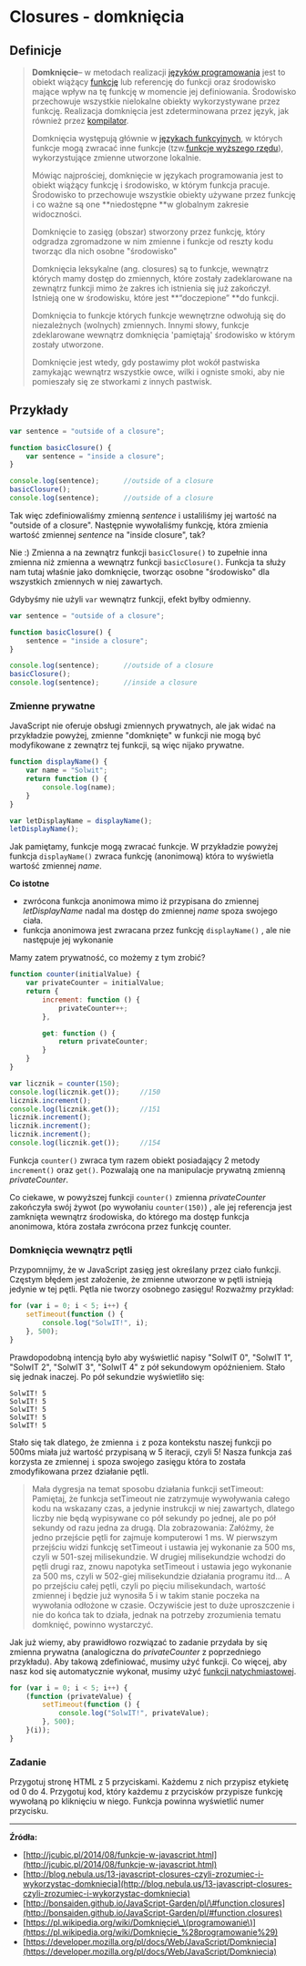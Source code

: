 # Closures - domknięcia

## Definicje

> **Domknięcie**– w metodach realizacji [języków programowania](https://pl.wikipedia.org/wiki/Język_programowania) jest to obiekt wiążący [funkcję](https://pl.wikipedia.org/wiki/Funkcja) lub referencję do funkcji oraz środowisko mające wpływ na tę funkcję w momencie jej definiowania. Środowisko przechowuje wszystkie nielokalne obiekty wykorzystywane przez funkcję. Realizacja domknięcia jest zdeterminowana przez język, jak również przez [kompilator](https://pl.wikipedia.org/wiki/Kompilator).
>
> Domknięcia występują głównie w [językach funkcyjnych](https://pl.wikipedia.org/wiki/Język_funkcyjny), w których funkcje mogą zwracać inne funkcje \(tzw.[funkcje wyższego rzędu](https://pl.wikipedia.org/wiki/Funkcja_wyższego_rzędu)\), wykorzystujące zmienne utworzone lokalnie.
>
> Mówiąc najprościej, domknięcie w językach programowania jest to obiekt wiążący funkcję i środowisko, w którym funkcja pracuje. Środowisko to przechowuje wszystkie obiekty używane przez funkcję i co ważne są one **niedostępne **w globalnym zakresie widoczności.
>
> Domknięcie to zasięg \(obszar\) stworzony przez funkcję, który odgradza zgromadzone w nim zmienne i funkcje od reszty kodu tworząc dla nich osobne "środowisko"
>
> Domknięcia leksykalne \(ang. closures\) są to funkcje, wewnątrz których mamy dostęp do zmiennych, które zostały zadeklarowane na zewnątrz funkcji mimo że zakres ich istnienia się już zakończył. Istnieją one w środowisku, które jest **“doczepione” **do funkcji.
>
> Domknięcia to funkcje których funkcje wewnętrzne odwołują się do niezależnych \(wolnych\) zmiennych. Innymi słowy, funkcje zdeklarowane wewnątrz domknięcia 'pamiętają' środowisko w którym zostały utworzone.
>
> Domknięcie jest wtedy, gdy postawimy płot wokół pastwiska zamykając wewnątrz wszystkie owce, wilki i ogniste smoki, aby nie pomieszały się ze stworkami z innych pastwisk.

## Przykłady

```js
var sentence = "outside of a closure";

function basicClosure() {
    var sentence = "inside a closure";
}

console.log(sentence);      //outside of a closure
basicClosure();
console.log(sentence);      //outside of a closure
```

Tak więc zdefiniowaliśmy zmienną _sentence_ i ustaliliśmy jej wartość na "outside of a closure". Następnie wywołaliśmy funkcję, która zmienia wartość zmiennej _sentence_ na "inside closure", tak?

Nie :\) Zmienna a na zewnątrz funkcji `basicClosure()` to zupełnie inna zmienna niż zmienna a wewnątrz funkcji `basicClosure()`. Funkcja ta służy nam tutaj właśnie jako domknięcie, tworząc osobne "środowisko" dla wszystkich zmiennych w niej zawartych.

Gdybyśmy nie użyli `var` wewnątrz funkcji, efekt byłby odmienny.

```js
var sentence = "outside of a closure";

function basicClosure() {
    sentence = "inside a closure";
}

console.log(sentence);      //outside of a closure
basicClosure();
console.log(sentence);      //inside a closure
```

### Zmienne prywatne

JavaScript nie oferuje obsługi zmiennych prywatnych, ale jak widać na przykładzie powyżej, zmienne "domknięte" w funkcji nie mogą być modyfikowane z zewnątrz tej funkcji, są więc nijako prywatne.

```js
function displayName() {
    var name = "Solwit";
    return function () {
        console.log(name);
    }
}

var letDisplayName = displayName();
letDisplayName();
```

Jak pamiętamy, funkcje mogą zwracać funkcje. W przykładzie powyżej funkcja `displayName()` zwraca funkcję  \(anonimową\) która to wyświetla wartość zmiennej _name_.

**Co istotne**

* zwrócona funkcja anonimowa mimo iż przypisana do zmiennej _letDisplayName_ nadal ma dostęp do zmiennej _name_ spoza swojego ciała.
* funkcja anonimowa jest zwracana przez funkcję `displayName()` , ale nie następuje jej wykonanie

Mamy zatem prywatność, co możemy z tym zrobić?

```js
function counter(initialValue) {
    var privateCounter = initialValue;
    return {
        increment: function () {
            privateCounter++;
        },

        get: function () {
            return privateCounter;
        }
    }
}

var licznik = counter(150);
console.log(licznik.get());     //150
licznik.increment();
console.log(licznik.get());     //151
licznik.increment();
licznik.increment();
licznik.increment();
console.log(licznik.get());     //154
```

Funkcja `counter()` zwraca tym razem obiekt posiadający 2 metody  `increment()` oraz `get()`. Pozwalają one na manipulacje prywatną zmienną  _privateCounter_.

Co ciekawe, w powyższej funkcji `counter()` zmienna _privateCounter_ zakończyła swój żywot \(po wywołaniu `counter(150)`\) , ale jej referencja jest zamknięta wewnątrz środowiska, do którego ma dostęp funkcja anonimowa, która została zwrócona przez funkcję counter.

### Domknięcia wewnątrz pętli

Przypomnijmy, że w JavaScript zasięg jest określany przez ciało funkcji.  Częstym błędem jest założenie, że zmienne utworzone w pętli istnieją jedynie w tej pętli.  Pętla nie tworzy osobnego zasięgu!  Rozważmy przykład:

```js
for (var i = 0; i < 5; i++) {
    setTimeout(function () {
        console.log("SolwIT!", i);
    }, 500);
}
```

Prawdopodobną  intencją  było aby wyświetlić napisy "SolwIT 0", "SolwIT 1", "SolwIT 2", "SolwIT 3", "SolwIT 4" z  pół sekundowym opóźnieniem.   Stało się jednak inaczej.  Po pół sekundzie wyświetliło się:

```
SolwIT! 5
SolwIT! 5
SolwIT! 5
SolwIT! 5
SolwIT! 5
```

Stało się tak dlatego, że zmienna `i` z poza kontekstu naszej funkcji  po  500ms miała już wartość przypisaną w 5 iteracji, czyli 5!  Nasza funkcja zaś korzysta ze zmiennej `i`  spoza swojego zasięgu która to została zmodyfikowana przez działanie pętli.

> Mała dygresja na temat sposobu działania funkcji setTimeout: Pamiętaj, że funkcja setTimeout nie zatrzymuje wywoływania całego kodu na wskazany czas, a jedynie instrukcji w niej zawartych, dlatego liczby nie będą wypisywane co pół sekundy po jednej, ale po pół sekundy od razu jedna za drugą. Dla zobrazowania: Załóżmy, że jedno przejście pętli for zajmuje komputerowi 1 ms. W pierwszym przejściu widzi funkcję setTimeout i ustawia jej wykonanie za 500 ms, czyli w 501-szej milisekundzie. W drugiej milisekundzie wchodzi do pętli drugi raz, znowu napotyka setTimeout i ustawia jego wykonanie za 500 ms, czyli w 502-giej milisekundzie działania programu itd... A po przejściu całej pętli, czyli po pięciu milisekundach, wartość zmiennej i będzie już wynosiła 5 i w takim stanie poczeka na wywołania odłożone w czasie. Oczywiście jest to duże uproszczenie i nie do końca tak to działa, jednak na potrzeby zrozumienia tematu domknięć, powinno wystarczyć.

Jak już wiemy, aby prawidłowo rozwiązać to zadanie przydała by się zmienna prywatna \(analogiczna do _privateCounter_ z  poprzedniego przykładu\). Aby takową zdefiniować, musimy użyć funkcji.  Co więcej, aby nasz kod się automatycznie wykonał, musimy użyć  [funkcji natychmiastowej](/immediately-invoked-function-expression-iife.md).

```js
for (var i = 0; i < 5; i++) {
    (function (privateValue) {
        setTimeout(function () {
            console.log("SolwIT!", privateValue);
        }, 500);
    }(i));
}
```

### Zadanie

Przygotuj stronę HTML z 5 przyciskami. Każdemu z nich przypisz etykietę  od 0 do 4.  Przygotuj kod, który każdemu z przycisków przypisze funkcję wywołaną po kliknięciu w niego.  Funkcja powinna wyświetlić numer przycisku.

---

**Źródła:**

* [http://jcubic.pl/2014/08/funkcje-w-javascript.html](http://jcubic.pl/2014/08/funkcje-w-javascript.html)
* [http://blog.nebula.us/13-javascript-closures-czyli-zrozumiec-i-wykorzystac-domkniecia](http://blog.nebula.us/13-javascript-closures-czyli-zrozumiec-i-wykorzystac-domkniecia)
* [http://bonsaiden.github.io/JavaScript-Garden/pl/\#function.closures](http://bonsaiden.github.io/JavaScript-Garden/pl/#function.closures)
* [https://pl.wikipedia.org/wiki/Domknięcie\_\(programowanie\)](https://pl.wikipedia.org/wiki/Domknięcie_%28programowanie%29)
* [https://developer.mozilla.org/pl/docs/Web/JavaScript/Domkniecia](https://developer.mozilla.org/pl/docs/Web/JavaScript/Domkniecia)



